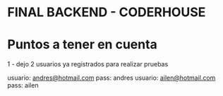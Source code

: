 # FINAL BACKEND - CODERHOUSE

# Puntos a tener en cuenta

1 - dejo 2 usuarios ya registrados para realizar pruebas

usuario: andres@hotmail.com pass: andres
usuario: ailen@hotmail.com pass: ailen
